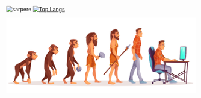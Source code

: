 <img src="https://github-readme-stats.vercel.app/api?username=sarpere&show_icons=true&theme=gruvbox" alt="sarpere" /> [![Top Langs](https://github-readme-stats.vercel.app/api/top-langs/?username=sarpere&layout=compact)](https://github.com/sarpere/github-readme-stats) 

![Evolation Sarper](/programmer.jpg)
